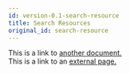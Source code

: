 ```yaml
---
id: version-0.1-search-resource
title: Search Resources
original_id: search-resource
---
```


This is a link to [another document.](doc3.md)  
This is a link to an [external page.](http://www.example.com)
